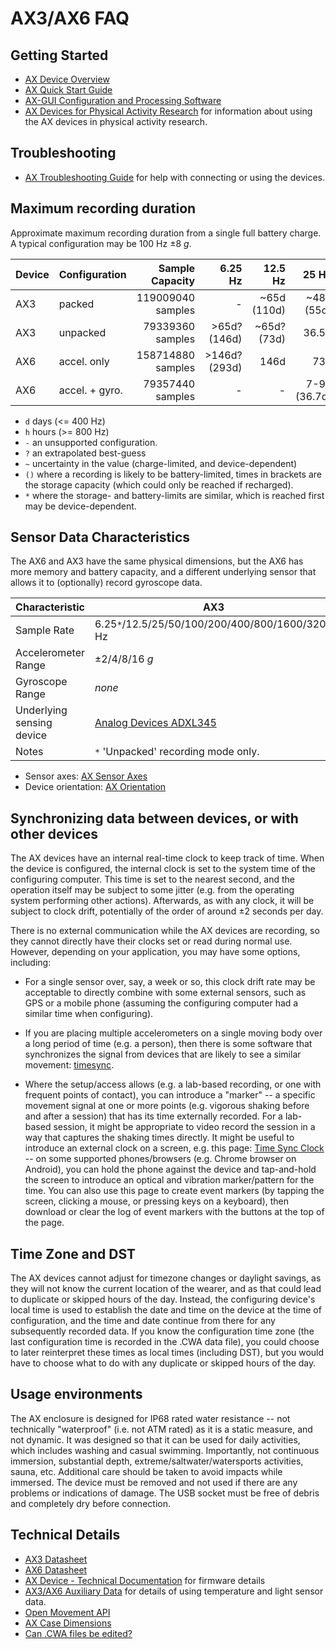 # AX3/AX6 FAQ

## Getting Started

* [AX Device Overview](https://github.com/digitalinteraction/openmovement/wiki/AX3)
* [AX Quick Start Guide](https://github.com/digitalinteraction/openmovement/blob/master/Docs/ax3/AX3%20Quick%20start%20guide.pdf)
* [AX-GUI Configuration and Processing Software](https://github.com/digitalinteraction/openmovement/wiki/AX3-GUI)
* [AX Devices for Physical Activity Research](https://github.com/digitalinteraction/openmovement/blob/master/Docs/ax3/ax3-research.md) for information about using the AX devices in physical activity research.


## Troubleshooting

* [AX Troubleshooting Guide](https://github.com/digitalinteraction/openmovement/blob/master/Docs/ax3/ax3-troubleshooting.md) for help with connecting or using the devices.


## Maximum recording duration

Approximate maximum recording duration from a single full battery charge.  A typical configuration may be 100 Hz &plusmn;8 _g_.

| Device  | Configuration  |   Sample Capacity |       6.25 Hz |     12.5 Hz |      25 Hz |    50 Hz |  100 Hz | 200 Hz | 400 Hz | 800 Hz | 1600 Hz | 3200 Hz |
|---------|----------------|------------------:|--------------:|------------:|-----------:|---------:|--------:|-------:|-------:|-------:|--------:|--------:|
| AX3     | packed         | 119009040 samples |             - | ~65d (110d) | ~48d (55d) |     27d* |  13.5d* |   6.8d |   3.4d |  41.3h |   20.6h |   10.3h |
| AX3     | unpacked       |  79339360 samples |  >65d? (146d) | ~65d? (73d) |      36.5d |      18d |     9d* |   4.5d |   2.3d |  27.5h |   13.7h |    6.8h |
| AX6     | accel. only    | 158714880 samples | >146d? (293d) |        146d |        73d |    36.5d |  18.3d  |   9.1d |   4.5d |  55.1h |   27.5h |       - |
| AX6     | accel. + gyro. |  79357440 samples |             - |           - | 7-9d (36.7d) | 7-9d (18d) | 7-9d* |   4.5d |   2.3d |  27.5h |   13.7h |       - |

* `d` days (<= 400 Hz)
* `h` hours (>= 800 Hz)
* `-` an unsupported configuration. 
* `?` an extrapolated best-guess
* `~` uncertainty in the value (charge-limited, and device-dependent)
* `()` where a recording is likely to be battery-limited, times in brackets are the storage capacity (which could only be reached if recharged). 
* `*` where the storage- and battery-limits are similar, which is reached first may be device-dependent. 

<!-- AX6 12.5Hz Accelerometer-only 149 days 100%-39% battery -->


## Sensor Data Characteristics

The AX6 and AX3 have the same physical dimensions, but the AX6 has more memory and battery capacity, and a different underlying sensor that allows it to (optionally) record gyroscope data.

| Characteristic             | AX3                                             | AX6                                           |
|----------------------------|-------------------------------------------------|-----------------------------------------------|
| Sample Rate                | 6.25`*`/12.5/25/50/100/200/400/800/1600/3200 Hz | 6.25`*`/12.5`*`/25/50/100/200/400/800/1600 Hz |
| Accelerometer Range        | &plusmn;2/4/8/16 _g_                            | &plusmn;2/4/8/16 _g_                          |
| Gyroscope Range            | _none_                                           | 125/250/500/1000/2000 &deg;/s                 |
| Underlying sensing device  | [Analog Devices ADXL345](https://www.analog.com/media/en/technical-documentation/data-sheets/ADXL345.pdf) | [Bosch BMI160](https://www.bosch-sensortec.com/media/boschsensortec/downloads/datasheets/bst-bmi160-ds000.pdf) |
| Notes                      | `*` 'Unpacked' recording mode only.             | `*` With gyroscope off.                       |

<!-- | Samples per 512 byte storage block | Packed (10-bit mode): 120; Unpacked (full resolution): 80. | Accelerometer-only: 80; Accelerometer+Gyroscope: 40. | -->

* Sensor axes: [AX Sensor Axes](https://github.com/digitalinteraction/openmovement/blob/master/Docs/ax3/ax3-rotation.md)
* Device orientation: [AX Orientation](https://github.com/digitalinteraction/openmovement/blob/master/Docs/ax3/ax-orientation.png)


## Synchronizing data between devices, or with other devices

The AX devices have an internal real-time clock to keep track of time.  When the device is configured, the internal clock is set to the system time of the configuring computer.  This time is set to the nearest second, and the operation itself may be subject to some jitter (e.g. from the operating system performing other actions).  Afterwards, as with any clock, it will be subject to clock drift, potentially of the order of around ±2 seconds per day.  
 
There is no external communication while the AX devices are recording, so they cannot directly have their clocks set or read during normal use.  However, depending on your application, you may have some options, including:
 
* For a single sensor over, say, a week or so, this clock drift rate may be acceptable to directly combine with some external sensors, such as GPS or a mobile phone (assuming the configuring computer had a similar time when configuring).
 
* If you are placing multiple accelerometers on a single moving body over a long period of time (e.g. a person), then there is some software that synchronizes the signal from devices that are likely to see a similar movement: [timesync](https://github.com/digitalinteraction/timesync/).
 
* Where the setup/access allows (e.g. a lab-based recording, or one with frequent points of contact), you can introduce a "marker" -- a specific movement signal at one or more points (e.g. vigorous shaking before and after a session) that has its time externally recorded.  For a lab-based session, it might be appropriate to video record the session in a way that captures the shaking times directly.  It might be useful to introduce an external clock on a screen, e.g. this page: [Time Sync Clock](https://config.openmovement.dev/timesync/) -- on some supported phones/browsers (e.g. Chrome browser on Android), you can hold the phone against the device and tap-and-hold the screen to introduce an optical and vibration marker/pattern for the time.  You can also use this page to create event markers (by tapping the screen, clicking a mouse, or pressing keys on a keyboard), then download or clear the log of event markers with the buttons at the top of the page.


## Time Zone and DST

The AX devices cannot adjust for timezone changes or daylight savings, as they will not know the current location of the wearer, and as that could lead to duplicate or skipped hours of the day.  Instead, the configuring device's local time is used to establish the date and time on the device at the time of configuration, and the time and date continue from there for any subsequently recorded data.  If you know the configuration time zone (the last configuration time is recorded in the .CWA data file), you could choose to later reinterpret these times as local times (including DST), but you would have to choose what to do with any duplicate or skipped hours of the day.


## Usage environments

The AX enclosure is designed for IP68 rated water resistance -- not technically "waterproof" (i.e. not ATM rated) as it is a static measure, and not dynamic.  It was designed so that it can be used for daily activities, which includes washing and casual swimming.  Importantly, not continuous immersion, substantial depth, extreme/saltwater/watersports activities, sauna, etc.  Additional care should be taken to avoid impacts while immersed.  The device must be removed and not used if there are any problems or indications of damage.  The USB socket must be free of debris and completely dry before connection.


## Technical Details

* [AX3 Datasheet](https://github.com/digitalinteraction/openmovement/blob/master/Docs/ax3/AX3v2%20Datasheet.pdf)
* [AX6 Datasheet](https://github.com/digitalinteraction/openmovement/blob/master/Docs/ax3/AX6%20Datasheet.pdf)
* [AX Device - Technical Documentation](https://github.com/digitalinteraction/openmovement/blob/master/Docs/ax3/ax3-technical.md) for firmware details
* [AX3/AX6 Auxiliary Data](ax3-auxiliary.md) for details of using temperature and light sensor data.
* [Open Movement API](http://digitalinteraction.github.io/openmovement/omapi/html/)
* [AX Case Dimensions](https://raw.githubusercontent.com/digitalinteraction/openmovement/master/Docs/ax3/ax-case-dimensions.svg)
* [Can .CWA files be edited?](https://github.com/digitalinteraction/omsynth/blob/master/README.md#splicing-a-cwa-file)
